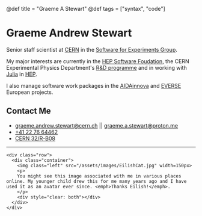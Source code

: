 @def title = "Graeme A Stewart"
@def tags = ["syntax", "code"]

# Graeme Andrew Stewart

Senior staff scientist at [CERN](https::/home.cern/) in the [Software for Experiments Group](https://ep-dep-sft.web.cern.ch).

My major interests are currently in the [HEP Software Foudation](https://hepsoftwarefoundation.org), the CERN Experimental Physics Department's [R&D programme](https://ep-rnd.web.cern.ch) and in working with [Julia](https://julialang.org) in [HEP](https://www.juliahep.org).

I also manage software work packages in the
[AIDAinnova](https://aidainnova.web.cern.ch) and
[EVERSE](https://everse.software/) European projects.

## Contact Me

- [graeme.andrew.stewart@cern.ch](mailto:graeme.andrew.stewart@cern.ch) ||
  [graeme.a.stewart@proton.me](mailto:graeme.a.stewart@proton.me)
- [+41 22 76 64462](tel:+41227664462)
- [CERN 32/R-B08](https://maps.cern.ch/mapsearch/mapsearch.htm?n=[%2732/R-B08%27])

---

~~~
<div class="row">
  <div class="container">
    <img class="left" src="/assets/images/EilishCat.jpg" width=150px>
    <p>
    You might see this image associated with me in various places online. My younger child drew this for me many years ago and I have used it as an avatar ever since. <emph>Thanks Eilish!</emph>.
    </p>
    <div style="clear: both"></div>      
  </div>
</div>
~~~
